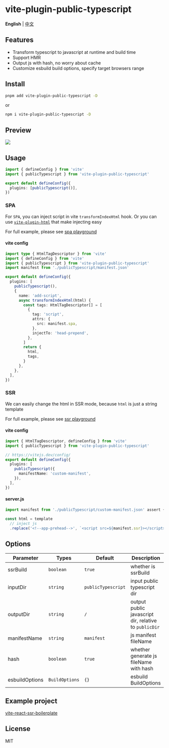 # vite-plugin-public-typescript

**English** | [中文](./README-zh.md)

## Features

- Transform typescript to javascript at runtime and build time
- Support HMR
- Output js with hash, no worry about cache
- Customize esbuild build options, specify target browsers range

## Install

```bash
pnpm add vite-plugin-public-typescript -D
```

or

```bash
npm i vite-plugin-public-typescript -D
```

## Preview

<img src="./screenshots/ts-new.gif" />

## Usage

```typescript
import { defineConfig } from 'vite'
import { publicTypescript } from 'vite-plugin-public-typescript'

export default defineConfig({
  plugins: [publicTypescript()],
})
```

### SPA

For `SPA`, you can inject script in vite `transformIndexHtml` hook.
Or you can use [`vite-plugin-html`](https://github.com/vbenjs/vite-plugin-html) that make injecting easy

For full example, please see [spa playground](./playground/spa/vite.config.ts)

#### vite config

```typescript
import type { HtmlTagDescriptor } from 'vite'
import { defineConfig } from 'vite'
import { publicTypescript } from 'vite-plugin-public-typescript'
import manifest from './publicTypescript/manifest.json'

export default defineConfig({
  plugins: [
    publicTypescript(),
    {
      name: 'add-script',
      async transformIndexHtml(html) {
        const tags: HtmlTagDescriptor[] = [
          {
            tag: 'script',
            attrs: {
              src: manifest.spa,
            },
            injectTo: 'head-prepend',
          },
        ]
        return {
          html,
          tags,
        }
      },
    },
  ],
})
```

### SSR

We can easily change the html in SSR mode, because `html` is just a string template

For full example, please see [ssr playground](./playground/ssr/index.html)

#### vite config

```typescript
import { HtmlTagDescriptor, defineConfig } from 'vite'
import { publicTypescript } from 'vite-plugin-public-typescript'

// https://vitejs.dev/config/
export default defineConfig({
  plugins: [
    publicTypescript({
      manifestName: 'custom-manifest',
    }),
  ],
})
```

#### server.js

```js
import manifest from './publicTypescript/custom-manifest.json' assert { type: 'json' }

const html = template
  // inject js
  .replace('<!--app-prehead-->', `<script src=${manifest.ssr}></script>`)
```

## Options

| Parameter      | Types          | Default            | Description                                           |
| -------------- | -------------- | ------------------ | ----------------------------------------------------- |
| ssrBuild       | `boolean`      | `true`             | whether is ssrBuild                                   |
| inputDir       | `string`       | `publicTypescript` | input public typescript dir                           |
| outputDir      | `string`       | `/`                | output public javascript dir, relative to `publicDir` |
| manifestName   | `string`       | `manifest`         | js manifest fileName                                  |
| hash           | `boolean`      | `true`             | whether generate js fileName with hash                |
| esbuildOptions | `BuildOptions` | `{}`               | esbuild BuildOptions                                  |

## Example project

[vite-react-ssr-boilerplate](https://github.com/hemengke1997/vite-react-ssr-boilerplate)

## License

MIT

[npm-img]: https://img.shields.io/npm/v/vite-plugin-public-typescript.svg
